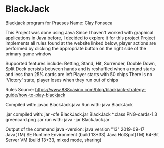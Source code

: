 # BlackJack
 Blackjack program for Praeses
 Name: Clay Fonseca

 This Project was done using Java
 Since I haven't worked with graphical applications in Java before, I decided to explore it for this project
 Project implements all rules found at the website linked below, player actions are performed by clicking the appropriate button on the right side of the primary game window

 Supported features include: Betting, Stand, Hit, Surrender, Double Down, Split
 Deck persists between hands and is reshuffled when a round starts and less than 25% cards are left
 Player starts with 50 chips
 There is no 'Victory' state, player loses when they run out of chips

 Rules Source: https://www.888casino.com/blog/blackjack-strategy-guide/how-to-play-blackjack

 Compiled with: javac BlackJack.java
 Run with: java BlackJack

 .jar compiled with: jar -cfe BlackJack.jar BlackJack *.class PNG-cards-1.3 greencard.png
 .jar run with: java -jar BlackJack.jar

 Output of the command java -version:
 java version "13" 2019-09-17
 Java(TM) SE Runtime Environment (build 13+33)
 Java HotSpot(TM) 64-Bit Server VM (build 13+33, mixed mode, sharing)